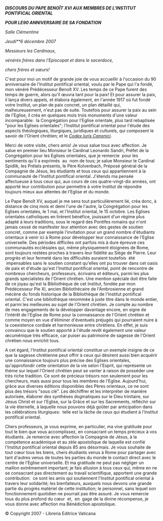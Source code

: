***DISCOURS DU PAPE BENOÎT XVI*** ***AUX MEMBRES DE L'INSTITUT PONTIFICAL ORIENTAL***

***POUR LE******90 ANNIVERSAIRE DE SA FONDATION***

*Salle Clémentine*

*Jeudi**6 décembre 2007*

*Messieurs les Cardinaux,*

*vénérés frères dans l'Episcopat et dans le sacerdoce,*

*chers frères et sœurs!*

C'est pour moi un motif de grande joie de vous accueillir à l'occasion du 90 anniversaire de l'Institut pontifical oriental, voulu par le Pape qui l'a fondé, mon vénéré Prédécesseur Benoît XV. Les temps de ce Pape furent des temps de guerre, alors qu'il œuvra tant pour la paix! Et pour assurer la paix, il lança divers appels, et élabora également, en l'année 1917 où fut fondé votre Institut, un plan de paix concret, un plan détaillé qui, malheureusement, n'eut pas de suite. Toutefois pour assurer la paix au sein de l'Eglise, il créa en quelques mois trois monuments d'une valeur incomparable:  la Congrégation pour l'Eglise orientale, plus tard rebaptisée "pour les Eglises orientales"; l'Institut pontifical oriental pour l'étude des aspects théologiques, liturgiques, juridiques et culturels, qui composent le savoir de l'Orient chrétien; et le *[Codex Iuris Canonici](http://www.vatican.va/archive/FRA0037/_INDEX.HTM)*.

Merci de votre visite, chers amis! Je vous salue tous avec affection. Je salue en premier lieu Monsieur le Cardinal Leonardo Sandri, Préfet de la Congrégation pour les Eglises orientales, que je remercie  pour les sentiments qu'il a exprimés  au  nom de tous; je salue Monsieur le Cardinal Spidlík, les Prélats présents, le Père Kolvenbach, Préposé général de la Compagnie de Jésus, les étudiants et tous ceux qui appartiennent à la communauté de l'Institut pontifical oriental. J'étends ma pensée affectueuse à tous ceux qui, aux cours de ces quatre-vingt-dix années, ont apporté leur contribution pour permettre à votre Institut de répondre toujours mieux aux attentes de l'Eglise et du monde.

Le Pape Benoît XV, auquel je me sens tout particulièrement lié, créa donc, à distance de cinq mois et demi l'une de l'autre, la Congrégation pour les Eglises orientales, le 1 mai, et l'Institut oriental, le 15 octobre. Les Eglises orientales catholiques en tirèrent bénéfice, jouissant d'un régime plus adapté à leurs traditions, sous le regard des Pontifes romains qui n'ont jamais cessé de manifester leur attention avec des gestes de soutien concret, comme par exemple l'invitation pour un grand nombre d'étudiants orientaux à venir ici à Rome pour développer leur connaissance de l'Eglise universelle. Des périodes difficiles ont parfois mis à dure épreuve ces communautés ecclésiales qui, même physiquement éloignées de Rome, sont toujours restées proches à travers leur fidélité au Siège de Pierre. Leur progrès et leur fermeté dans les difficultés auraient toutefois  été  impensables sans le soutien constant qu'elles ont pu trouver dans cet oasis de paix et d'étude qu'est l'Institut pontifical oriental, point de rencontre de nombreux chercheurs, professeurs, écrivains et éditeurs, parmi les plus grands spécialistes de l'Orient chrétien. Une mention spéciale doit être faite de ce joyau qu'est la Bibliothèque de cet Institut, fondée par mon Prédécesseur Pie XI, ancien Bibliothécaire de l'Ambrosienne et grand mécène du fonds historique de la Bibliothèque de l'Institut pontifical oriental. C'est une bibliothèque renommée à juste titre dans le monde entier, et parmi les meilleures au sujet de l'Orient chrétien. Je compte au nombre de mes engagements de la développer davantage encore, en signe de l'intérêt de l'Eglise de Rome pour la connaissance de l'Orient chrétien et comme moyen en vue d'éliminer d'éventuels préjugés qui pourraient nuire à la coexistence cordiale et harmonieuse entre chrétiens. En effet, je suis convaincu que le soutien apporté à l'étude revêt également une valeur œcuménique très efficace, car puiser au patrimoine de sagesse de l'Orient chrétien nous enrichit tous.

A cet égard, l'Institut pontifical oriental constitue un exemple insigne de ce que la sagesse chrétienne peut offrir à ceux qui désirent aussi bien acquérir une connaissance toujours plus précise des Eglises orientales, qu'approfondir cette orientation de la vie selon l'Esprit, qui représente un thème sur lequel l'Orient chrétien peut se vanter à raison de posséder une très riche tradition. Ce sont de précieux trésors non seulement pour les chercheurs, mais aussi pour tous les membres de l'Eglise. Aujourd'hui, grâce aux diverses éditions disponibles des Pères orientaux, ce ne sont plus des trésors "sous clé". Les déchiffrer et les interpréter de manière autorisée, élaborer des synthèses dogmatiques sur le Dieu trinitaire, sur Jésus Christ et sur l'Eglise, sur la Grâce et sur les Sacrements, réfléchir sur la vie éternelle, à laquelle nous pouvons déjà goûter par anticipation dans les célébrations liturgiques:  telle est la tâche de ceux qui étudient à l'Institut pontifical oriental.

Chers professeurs, je vous exprime, en particulier, ma vive gratitude pour tout le bien que vous accomplissez, en consacrant un temps précieux à vos étudiants. Je remercie avec affection la Compagnie de Jésus, à la compétence académique et au zèle apostolique de laquelle est confié l'Institut pontifical oriental depuis 85 ans désormais. Je vous souhaite de tout cœur tous les biens, chers étudiants venus à Rome pour partager avec tant d'autres venus de toutes les parties du monde le contact direct avec le centre de l'Eglise universelle. Et ma gratitude ne peut pas négliger un maillon extrêmement important; je fais allusion à tous ceux qui, même en ne se consacrant pas directement au travail scientifique, apportent une grande contribution:  ce sont les amis qui soutiennent l'Institut pontifical oriental à travers leur solidarité; les bienfaiteurs, auxquels nous devons une grande partie du progrès matériel de cette institution; le personnel, sans lequel son fonctionnement quotidien ne pourrait pas être assuré. Je vous remercie tous du plus profond du cœur  et,  en  gage de la divine récompense, je vous donne avec affection ma Bénédiction apostolique.

© Copyright 2007 - Libreria Editrice Vaticana